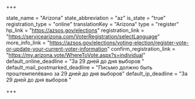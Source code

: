 +++

state_name = "Arizona"
state_abbreviation = "az"
is_state = "true"
registration_type = "online"
translationKey = "Arizona"
type = "register"
hp_link = "https://azsos.gov/elections"
registration_link = "https://servicearizona.com/VoterRegistration/selectLanguage"
more_info_link = "https://azsos.gov/elections/voting-election/register-vote-or-update-your-current-voter-information"
confirm_registration_link = "https://my.arizona.vote/WhereToVote.aspx?s=individual"
default_online_deadline = "За 29 дней до дня выборов "
default_mail_postmarked_deadline = "Письмо должно быть проштемпелёвано за 29 дней до дня выборов"
default_ip_deadline = "За 29 дней до дня выборов "

+++